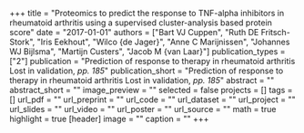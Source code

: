 +++
title = "Proteomics to predict the response to TNF-alpha inhibitors in rheumatoid arthritis using a supervised cluster-analysis based protein score"
date = "2017-01-01"
authors = ["Bart VJ Cuppen", "Ruth DE Fritsch-Stork", "Iris Eekhout", "Wilco {de Jager}", "Anne C Marijnissen", "Johannes WJ Bijlsma", "Martijn Custers", "Jacob M {van Laar}"]
publication_types = ["2"]
publication = "Prediction of response to therapy in rheumatoid arthritis Lost in validation, _pp. 185_"
publication_short = "Prediction of response to therapy in rheumatoid arthritis Lost in validation, _pp. 185_"
abstract = ""
abstract_short = ""
image_preview = ""
selected = false
projects = []
tags = []
url_pdf = ""
url_preprint = ""
url_code = ""
url_dataset = ""
url_project = ""
url_slides = ""
url_video = ""
url_poster = ""
url_source = ""
math = true
highlight = true
[header]
image = ""
caption = ""
+++
